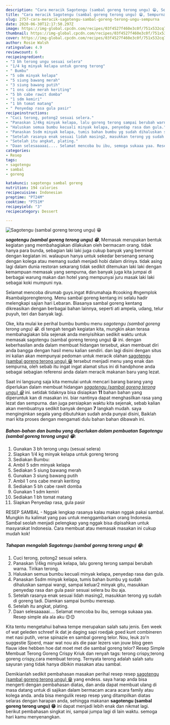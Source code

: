 ```yaml
---
description: "Cara meracik Sagotengu (sambal goreng terong ungu) 😁, Sempurna"
title: "Cara meracik Sagotengu (sambal goreng terong ungu) 😁, Sempurna"
slug: 2757-cara-meracik-sagotengu-sambal-goreng-terong-ungu-sempurna
date: 2020-06-30T12:17:50.297Z
image: https://img-global.cpcdn.com/recipes/03f4527f460e3c0f/751x532cq70/sagotengu-sambal-goreng-terong-ungu-😁-foto-resep-utama.jpg
thumbnail: https://img-global.cpcdn.com/recipes/03f4527f460e3c0f/751x532cq70/sagotengu-sambal-goreng-terong-ungu-😁-foto-resep-utama.jpg
cover: https://img-global.cpcdn.com/recipes/03f4527f460e3c0f/751x532cq70/sagotengu-sambal-goreng-terong-ungu-😁-foto-resep-utama.jpg
author: Rosie Walsh
ratingvalue: 4.9
reviewcount: 6
recipeingredient:
- "3 bh terong ungu sesuai selera"
- "1/4 kg minyak kelapa untuk goreng terong"
- " Bumbu"
- "5 sdm minyak kelapa"
- "5 siung bawang merah"
- "3 siung bawang putih"
- "1 ons cabe merah keriting"
- "5 bh cabe rawit domba"
- "1 sdm kemiri"
- "1 bh tomat matang"
- " Penyedap rasa gula pasir"
recipeinstructions:
- "Cuci terong, potong2 sesuai selera."
- "Panaskan 1/4kg minyak kelapa, lalu goreng terong sampai berubah warna. Tirikan terong."
- "Haluskan semua bumbu kecuali minyak kelapa, penyedap rasa dan gula."
- "Panaskan 5sdm minyak kelapa, tumis bahan bumbu yg sudah dihaluskan sampai wangi, sampai keluar2 minyak gitu, masukkan penyedap rasa dan gula pasir sesuai selera bu ibu aja."
- "Setelah rasanya enak sesuai lidah masing2, masukkan terong yg sudah di goreng tadi. Diamkan sampai bumbu meresap."
- "Setelah itu angkat, plating."
- "Daan selesaaaaai.... Selamat mencoba bu ibu, semoga sukaaa yaa. Resep simple ala ala aku 😊😊"
categories:
- Resep
tags:
- sagotengu
- sambal
- goreng

katakunci: sagotengu sambal goreng 
nutrition: 194 calories
recipecuisine: Indonesian
preptime: "PT24M"
cooktime: "PT51M"
recipeyield: "3"
recipecategory: Dessert

---
```



![Sagotengu (sambal goreng terong ungu) 😁](https://img-global.cpcdn.com/recipes/03f4527f460e3c0f/751x532cq70/sagotengu-sambal-goreng-terong-ungu-😁-foto-resep-utama.jpg)

<b><i>sagotengu (sambal goreng terong ungu) 😁</i></b>, Memasak merupakan bentuk kegiatan yang membahagiakan dilakukan oleh bermacam orang. tidak hanya para bunda, sebagian laki laki juga cukup banyak yang berminat dengan kegiatan ini. walaupun hanya untuk sekedar bersenang senang dengan kolega atau memang sudah menjadi hobi dalam dirinya. tidak asing lagi dalam dunia restoran sekarang tidak sedikit ditemukan laki laki dengan kemampuan memasak yang sempurna, dan banyak juga kita jumpai di berbagai warung makan dan hotel yang mempunyai juru masak laki laki sebagai koki mumpuni nya.

Selamat mencoba dirumab guys.ingat #dirumahaja #cooking #ngemplok #sambalgorengterong. Menu sambal goreng kentang ini selalu hadir melengkapi sajian hari Lebaran. Biasanya sambal goreng kentang dikreasikan dengan berbagai bahan lainnya, seperti ati ampela, udang, telur puyuh, teri dan banyak lagi.

Oke, kita mulai ke perihal bumbu bumbu menu <i>sagotengu (sambal goreng terong ungu) 😁</i>. di tengah tengah kegiatan kita, mungkin akan terasa membahagiakan bila sejenak anda menyisihkan sedikit waktu untuk memasak sagotengu (sambal goreng terong ungu) 😁 ini. dengan keberhasilan anda dalam membuat hidangan tersebut, akan membuat diri anda bangga dengan hasil menu kalian sendiri. dan lagi disini dengan situs ini kalian akan mempunyai pedoman untuk meracik olahan <u>sagotengu (sambal goreng terong ungu) 😁</u> tersebut menjadi menu yang enak dan sempurna, oleh sebab itu ingat ingat alamat situs ini di handphone anda sebagai sebagian referensi anda dalam meracik makanan baru yang lezat.


Saat ini langsung saja kita memulai untuk mencari barang barang yang diperlukan dalam membuat hidangan <u><i>sagotengu (sambal goreng terong ungu) 😁</i></u> ini. setidak tidaknya bisa disiapkan <b>11</b> bahan bahan yang diperuntuk kan di masakan ini. biar nantinya dapat menghasilkan rasa yang lezat dan sempurna. dan juga persiapkan waktu kita sejenak, sebab kalian akan membuatnya sedikit banyak dengan <b>7</b> langkah mudah. saya menginginkan segala yang dibutuhkan sudah anda punyai disini, Baiklah mari kita proses dengan mengamati dulu bahan bahan dibawah ini.

<!--inarticleads1-->

##### Bahan-bahan dan bumbu yang diperlukan dalam pembuatan Sagotengu (sambal goreng terong ungu) 😁:

1. Gunakan 3 bh terong ungu (sesuai selera)
1. Siapkan 1/4 kg minyak kelapa untuk goreng terong
1. Sediakan  Bumbu:
1. Ambil 5 sdm minyak kelapa
1. Sediakan 5 siung bawang merah
1. Gunakan 3 siung bawang putih
1. Ambil 1 ons cabe merah keriting
1. Sediakan 5 bh cabe rawit domba
1. Gunakan 1 sdm kemiri
1. Sediakan 1 bh tomat matang
1. Siapkan  Penyedap rasa, gula pasir


RESEP SAMBAL - Nggak lengkap rasanya kalau makan nggak pakai sambal. Mungkin itu kalimat yang pas untuk menggambarkan orang Indonesia. Sambal seolah menjadi pelengkap yang nggak bisa dipisahkan untuk masyarakat Indonesia. Cara membuat atau memasak masakan ini cukup mudah kok! 

<!--inarticleads2-->

##### Tahapan mengolah Sagotengu (sambal goreng terong ungu) 😁:

1. Cuci terong, potong2 sesuai selera.
1. Panaskan 1/4kg minyak kelapa, lalu goreng terong sampai berubah warna. Tirikan terong.
1. Haluskan semua bumbu kecuali minyak kelapa, penyedap rasa dan gula.
1. Panaskan 5sdm minyak kelapa, tumis bahan bumbu yg sudah dihaluskan sampai wangi, sampai keluar2 minyak gitu, masukkan penyedap rasa dan gula pasir sesuai selera bu ibu aja.
1. Setelah rasanya enak sesuai lidah masing2, masukkan terong yg sudah di goreng tadi. Diamkan sampai bumbu meresap.
1. Setelah itu angkat, plating.
1. Daan selesaaaaai.... Selamat mencoba bu ibu, semoga sukaaa yaa. Resep simple ala ala aku 😊😊


Kita tentu mengetahui bahwa tempe merupakan salah satu jenis. Een week of wat geleden schreef ik dat je daging sapi roedjak goed kunt combineren met nasi putih, verse spinazie en sambal goreng telor. Nou, leuk zo&#39;n suggestie Sjoerd, maar wat nou als die paar lezers van jouw blog geen flauw idee hebben hoe dat moet met die sambal goreng telor? Resep Simple Membuat Terong Goreng Crispy Kriuk dan renyah tags: terong crispy,terong goreng crispy,cara membuat terong. Ternyata terong adalah salah satu sayuran yang tidak hanya dibikin masakan atau sambal. 

Demikianlah sedikit pembahasan masakan perihal resep resep <u>sagotengu (sambal goreng terong ungu) 😁</u> yang endess. saya harap anda bisa mengerti dengan pembahasan diatas, dan anda dapat membuat ulang di masa datang untuk di sajikan dalam bermacam acara acara family atau kolega anda. anda bisa mengulik resep resep yang ditampilkan diatas selaras dengan harapan anda, sehingga makanan <b>sagotengu (sambal goreng terong ungu) 😁</b> ini dapat menjadi lebih enak dan nikmat lagi. berikut pembahasan singkat ini, sampai jumpa lagi di lain waktu. semoga hari kamu menyenangkan.
